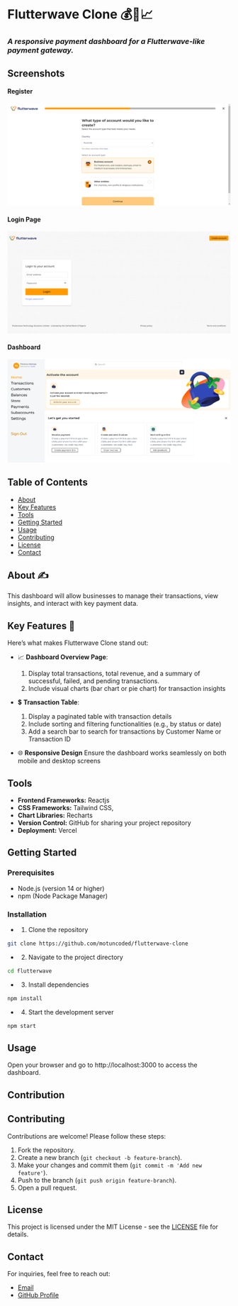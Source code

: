 # Flutterwave Clone 💰💼📈

### <i> A responsive payment dashboard for a Flutterwave-like payment gateway.</i>

## Screenshots

#### Register

![Flutterwave Register Page](./screenshots/register.png)

#### Login Page

![Flutterwave Login Page](./screenshots/Login.png)

#### Dashboard

![Flutterwave Dashboard Page](./screenshots/dashboard.png)

## Table of Contents

- [About](#about)
- [Key Features](#key-features)
- [Tools](#tools)
- [Getting Started](#getting-started)
- [Usage](#usage)
- [Contributing](#contributing)
- [License](#license)
- [Contact](#contact)

## About ✍️

This dashboard will allow businesses to manage their transactions, view insights, and interact with key payment data.

## Key Features 🌠

Here’s what makes Flutterwave Clone stand out:

- 📈 **Dashboard Overview Page**:

  1.  Display total transactions, total revenue, and a summary of successful, failed, and pending transactions.
  2.  Include visual charts (bar chart or pie chart) for transaction insights

- 💲 **Transaction Table**:

  1. Display a paginated table with transaction details
  2. Include sorting and filtering functionalities (e.g., by status or date)
  3. Add a search bar to search for transactions by Customer Name or Transaction ID

- 🌐 **Responsive Design**
  Ensure the dashboard works seamlessly on both mobile and desktop screens

## Tools

- **Frontend Frameworks:** Reactjs
- **CSS Frameworks:** Tailwind CSS,
- **Chart Libraries:** Recharts
- **Version Control:** GitHub for sharing your project repository
- **Deployment:** Vercel

## Getting Started

### Prerequisites

- Node.js (version 14 or higher)
- npm (Node Package Manager)

### Installation

- 1.  Clone the repository

```bash
git clone https://github.com/motuncoded/flutterwave-clone

```

- 2.  Navigate to the project directory

```bash
cd flutterwave
```

- 3. Install dependencies

```bash
npm install
```

- 4.  Start the development server

```bash
npm start

```

## Usage

Open your browser and go to http://localhost:3000 to access the dashboard.

## Contribution

## Contributing

Contributions are welcome! Please follow these steps:

1. Fork the repository.
2. Create a new branch (`git checkout -b feature-branch`).
3. Make your changes and commit them (`git commit -m 'Add new feature'`).
4. Push to the branch (`git push origin feature-branch`).
5. Open a pull request.

## License

This project is licensed under the MIT License - see the [LICENSE](LICENSE) file for details.

## Contact

For inquiries, feel free to reach out:

- [Email](mailto:motunrayoadeneye@gmail.com)
- [GitHub Profile](https://github.com/motuncoded)
